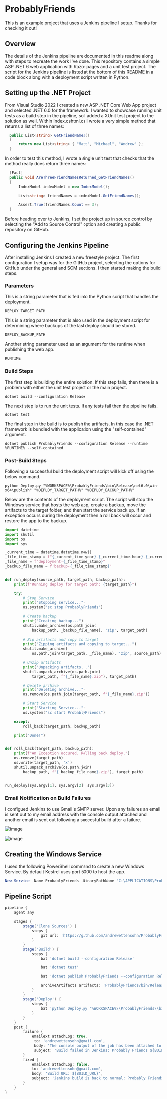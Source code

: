 # ProbablyFriends
This is an example project that uses a Jenkins pipeline I setup. Thanks for checking it out!

## Overview

The details of the Jenkins pipeline are documented in this readme along with steps to recreate the work I've done. This repository contains a simple ASP .NET 6 web application with Razor pages and a unit test project. The script for the Jenkins pipeline is listed at the bottom of this README in a code block along with a deployment script written in Python.

## Setting up the .NET Project

From Visual Studio 2022 I created a new ASP .NET Core Web App project and selected .NET 6.0 for the framework. I wanted to showcase running unit tests as a build step in the pipeline, so I added a XUnit test project to the solution as well. Within Index.cshtml.cs I wrote a very simple method that returns a list of three names:

```C#
  public List<string> GetFriendNames()
  {
      return new List<string> { "Matt", "Michael", "Andrew" };
  }
```
In order to test this method, I wrote a single unit test that checks that the method really does return three names:

```C#
  [Fact]
  public void AreThreeFriendNamesReturned_GetFriendNames()
  {
      IndexModel indexModel = new IndexModel();

      List<string> friendNames = indexModel.GetFriendNames();

      Assert.True(friendNames.Count == 3);
  }
```
Before heading over to Jenkins, I set the project up in source control by selecting the "Add to Source Control" option and creating a public repository on GitHub.

## Configuring the Jenkins Pipeline

After installing Jenkins I created a new freestyle project. The first configuration I setup was for the GitHub project, selecting the options for GitHub under the general and SCM sections. I then started making the build steps.

### Parameters

This is a string parameter that is fed into the Python script that handles the deployment.
```
DEPLOY_TARGET_PATH
```

This is a string parameter that is also used in the deployment script for determining where backups of the last deploy should be stored.
```
DEPLOY_BACKUP_PATH
```

Another string parameter used as an argument for the runtime when publishing the web app.
```
RUNTIME
```

### Build Steps

The first step is building the entire solution. If this step fails, then there is a problem with either the unit test project or the main project.

```
dotnet build --configuration Release
```

The next step is to run the unit tests. If any tests fail then the pipeline fails.

```
dotnet test
```

The final step in the build is to publish the artifacts. In this case the .NET framework is bundled with the application using the "self-contained" argument.

```
dotnet publish ProbablyFriends --configuration Release --runtime %RUNTIME% --self-contained
```

### Post-Build Steps

Following a successful build the deployment script will kick off using the below command.

```
python Deploy.py "%WORKSPACE%\ProbablyFriends\bin\Release\net6.0\win-x64\publish" "%DEPLOY_TARGET_PATH%" "%DEPLOY_BACKUP_PATH%"
```

Below are the contents of the deployment script. The script will stop the Windows service that hosts the web app, create a backup, move the artifacts to the target folder, and then start the service back up. If an exception occurs during the deployment then a roll back will occur and restore the app to the backup.

```Python
import datetime
import shutil
import os
import sys

_current_time = datetime.datetime.now()
_file_time_stamp = f"{_current_time.year}-{_current_time.hour}-{_current_time.minute}-{_current_time.second}"
_file_name = f"deployment-{_file_time_stamp}"
_backup_file_name = f'backup-{_file_time_stamp}'


def run_deploy(source_path, target_path, backup_path):
    print(f"Running deploy for target path: {target_path}")

    try:
        # Stop Service
        print("Stopping service...")
        os.system("sc stop ProbablyFriends")

        # Create backup
        print("Creating backup...")
        shutil.make_archive(os.path.join(
            backup_path, _backup_file_name), 'zip', target_path)
        
        # Zip artifacts and copy to target
        print("Zipping artifacts and copying to target...")
        shutil.make_archive(
            os.path.join(target_path, _file_name), 'zip', source_path)

        # Unzip artifacts
        print("Unpacking artifacts...")
        shutil.unpack_archive(os.path.join(
            target_path, f"{_file_name}.zip"), target_path)

        # Delete archive
        print("Deleting archive...")
        os.remove(os.path.join(target_path, f"{_file_name}.zip"))

        # Start Service
        print("Starting Service...")
        os.system("sc start ProbablyFriends")

    except:
        roll_back(target_path, backup_path)

    print("Done!")


def roll_back(target_path, backup_path):
    print(f"An Exception occured. Rolling back deploy.")
    os.remove(target_path)
    os.write(target_path, 'x')
    shutil.unpack_archive(os.path.join(
        backup_path, f"{_backup_file_name}.zip"), target_path)


run_deploy(sys.argv[1], sys.argv[2], sys.argv[3])

```


### Email Notification on Build Failures

I configued Jenkins to use Gmail's SMTP server. Upon any failures an email is sent out to my email address with the console output attached and another email is sent out following a succesful build after a failure.

![image](https://user-images.githubusercontent.com/47993107/160706026-a093c09d-d804-46d4-919d-13cb926d45f9.png)

![image](https://user-images.githubusercontent.com/47993107/160706189-982c75ba-7083-44fe-9dd6-ed1faf5c4c84.png)

## Creating the Windows Service

I used the following PowerShell command to create a new Windows Service. By default Kestrel uses port 5000 to host the app.

```PowerShell
New-Service -Name ProbablyFriends -BinaryPathName "C:\APPLICATIONS\ProbablyFriends\ProbablyFriends.exe" -Description "Probably Friends Web App" -DisplayName "Probably Friends" -StartupType Automatic
```

## Pipeline Script

```GROOVY
pipeline {
    agent any

    stages {
        stage('Clone Sources') {
            steps {
                git url: 'https://github.com/andrewettensohn/ProbablyFriends.git'
            }
        }
        stage('Build') {
            steps {
                bat 'dotnet build --configuration Release'

                bat 'dotnet test'

                bat 'dotnet publish ProbablyFriends --configuration Release --runtime %RUNTIME% --self-contained'

                archiveArtifacts artifacts: 'ProbablyFriends/bin/Release/net6.0/**/*', followSymlinks: false
            }
        }
        stage('Deploy') {
            steps {
                bat 'python Deploy.py "%WORKSPACE%\\ProbablyFriends\\bin\\Release\\net6.0\\win-x64\\publish" "%DEPLOY_TARGET_PATH%" "%DEPLOY_BACKUP_PATH%"'
            }
        }
    }
    post {
        failure {
            emailext attachLog: true,
             to: 'andrewettensohn@gmail.com',
             body: 'The console output of the job has been attached to this email. Build URL: ${BUILD_URL}',
             subject: 'Build failed in Jenkins: Probably Friends ${BUILD_NUMBER}'
        }
        fixed {
            emailext attachLog: false,
            to: 'andrewettensohn@gmail.com',
            body: 'Build URL: ${BUILD_URL}',
            subject: 'Jenkins build is back to normal: Probably Friends ${BUILD_NUMBER}'
        }
    }
}


```
